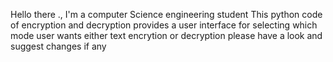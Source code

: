 Hello there .,
I'm a computer Science engineering student 
This python code of encryption and decryption provides a user interface for selecting which mode user wants either text encrytion or decryption 
please have a look and suggest changes if any 
